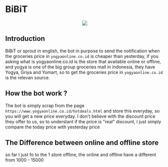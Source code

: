 # BiBiT

<p align='center'>
    <img src="https://pbs.twimg.com/profile_images/1334873212824375296/fFV1qAdP_400x400.jpg">
</p>

## Introduction

BiBiT or sprout in english, the bot in purpose to send the notification when the groceries price in `yogyaonline.co.id` is cheaper than yesterday, if you asking what is yogyaonline.co.id is the store that available online or offline, and yogya is one of the big group groceries mall in indonesia, they have Yogya, Griya and Yomart, so to get the groceries price in `yogyaonline.co.id` is the relevan source.

## How the bot work ?

The bot is simply scrap from the page `https://www.yogyaonline.co.id/hotdeals.html` and store this everyday, so you will get a new price everyday. I don't believe with the discount price they offer to us, so to understant if the price is "real" discount, I just simply compare the today price with yesterday price

## The Difference between online and offline store

so far I just fo to the 1 store offline, the online and offline have a different from 1000 - 15000